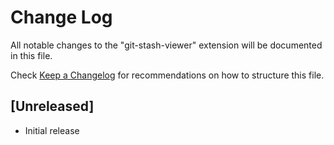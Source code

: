 # Change Log
All notable changes to the "git-stash-viewer" extension will be documented in this file.

Check [Keep a Changelog](http://keepachangelog.com/) for recommendations on how to structure this file.

## [Unreleased]
- Initial release